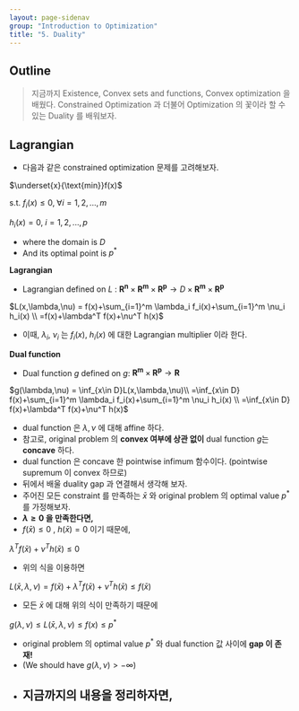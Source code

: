 ```yaml
---
layout: page-sidenav
group: "Introduction to Optimization"
title: "5. Duality"
---
```


Outline
-------
> 지금까지 Existence, Convex sets and functions, Convex optimization 을 배웠다.
> Constrained Optimization 과 더불어 Optimization 의 꽃이라 할 수 있는 Duality 를 배워보자.

Lagrangian
----------

- 다음과 같은 constrained optimization 문제를 고려해보자.

$\underset{x}{\text{min}}f(x)$

$\text{s.t. } f_i(x) \le 0, \; \forall i=1,2,...,m$

$h_i(x) = 0,  \; i = 1,2,...,p$

- where the domain is $D$
- And its optimal point is $p^*$

**Lagrangian**

- Lagrangian defined on $L$ : $\mathbf{R^n} \times \mathbf{R^m} \times \mathbf{R^p} \to D\times \mathbf{R^m} \times \mathbf{R^p}$

$L(x,\lambda,\nu) = f(x)+\sum_{i=1}^m \lambda_i f_i(x)+\sum_{i=1}^m \nu_i h_i(x) \\
=f(x)+\lambda^T f(x)+\nu^T h(x)$

- 이때, $\lambda_i$, $\nu_i$ 는 $f_i(x)$, $h_i(x)$ 에 대한 Lagrangian multiplier 이라 한다.

**Dual function**

- Dual function $g$ defined on $g$: $\mathbf{R^m} \times \mathbf{R^p} \to \mathbf{R}$

$g(\lambda,\nu) = \inf_{x\in D}L(x,\lambda,\nu)\\
=\inf_{x\in D} f(x)+\sum_{i=1}^m \lambda_i f_i(x)+\sum_{i=1}^m \nu_i h_i(x) \\
=\inf_{x\in D} f(x)+\lambda^T f(x)+\nu^T h(x)$

- dual function 은 $\lambda,\nu$ 에 대해 affine 하다.
- 참고로, original problem 의 **convex 여부에 상관 없이** dual function $g$는 **concave** 하다.
- dual function 은 concave 한 pointwise infimum 함수이다. (pointwise supremum 이 convex 하므로)
- 뒤에서 배울 duality gap 과 연결해서 생각해 보자.
- 주어진 모든 constraint 를 만족하는 $\bar{x}$ 와 original problem 의 optimal value $p^*$ 를 가정해보자.
- **$\lambda \ge 0$ 을 만족한다면,**
- $f(\bar{x}) \le 0$ , $h(\bar{x}) =0$ 이기 때문에,

$\lambda^T f(\bar{x})+\nu^T h(\bar{x}) \le 0$

- 위의 식을 이용하면

$L(\bar{x},\lambda,\nu) = f(\bar{x})+\lambda^T f(\bar{x})+\nu^T h(\bar{x}) \le f(\bar{x})$

- 모든 $\bar{x}$ 에 대해 위의 식이 만족하기 때문에

$g(\lambda,\nu) \le L(\bar{x},\lambda,\nu) \le f(x) \le p^*$

- original problem 의 optimal value $p^*$ 와 dual function 값 사이에 **gap 이 존재!**
- (We should have $g(\lambda,\nu) > -\infty$)
- 지금까지의 내용을 정리하자면,
	- 

